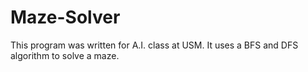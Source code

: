 # Maze-Solver
This program was written for A.I. class at USM. It uses a BFS and DFS algorithm to solve a maze. 

